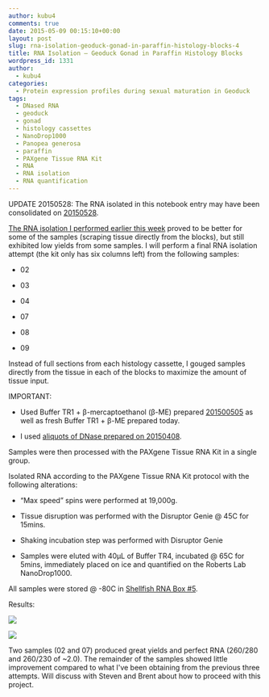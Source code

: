 ```yaml
---
author: kubu4
comments: true
date: 2015-05-09 00:15:10+00:00
layout: post
slug: rna-isolation-geoduck-gonad-in-paraffin-histology-blocks-4
title: RNA Isolation – Geoduck Gonad in Paraffin Histology Blocks
wordpress_id: 1331
author:
  - kubu4
categories:
  - Protein expression profiles during sexual maturation in Geoduck
tags:
  - DNased RNA
  - geoduck
  - gonad
  - histology cassettes
  - NanoDrop1000
  - Panopea generosa
  - paraffin
  - PAXgene Tissue RNA Kit
  - RNA
  - RNA isolation
  - RNA quantification
---
```




UPDATE 20150528: The RNA isolated in this notebook entry may have been consolidated on [20150528](2015/05/28/bioanalyzer-geoduck-gonad-rna-quality-assessment.html).

[The RNA isolation I performed earlier this week](2015/05/05/rna-isolation-geoduck-gonad-in-paraffin-histology-blocks-3.html) proved to be better for some of the samples (scraping tissue directly from the blocks), but still exhibited low yields from some samples. I will perform a final RNA isolation attempt (the kit only has six columns left) from the following samples:



    
  * 02

    
  * 03

    
  * 04

    
  * 07

    
  * 08

    
  * 09


Instead of full sections from each histology cassette, I gouged samples directly from the tissue in each of the blocks to maximize the amount of tissue input.

IMPORTANT:

    
  * Used Buffer TR1 + β-mercaptoethanol (β-ME) prepared [201500505](2015/05/05/rna-isolation-geoduck-gonad-in-paraffin-histology-blocks-3.html) as well as fresh Buffer TR1 + β-ME prepared today.

    
  * I used [aliquots of DNase prepared on 20150408](2015/04/08/rna-isolation-geoduck-foot-in-paraffin-histology-blocks.html).


Samples were then processed with the PAXgene Tissue RNA Kit in a single group.

Isolated RNA according to the PAXgene Tissue RNA Kit protocol with the following alterations:

    
  * “Max speed” spins were performed at 19,000g.

    
  * Tissue disruption was performed with the Disruptor Genie @ 45C for 15mins.

    
  * Shaking incubation step was performed with Disruptor Genie

    
  * Samples were eluted with 40μL of Buffer TR4, incubated @ 65C for 5mins, immediately placed on ice and quantified on the Roberts Lab NanoDrop1000.




All samples were stored @ -80C in [Shellfish RNA Box #5](httpss://docs.google.com/spreadsheet/ccc?key=0AmS_90rPaQMzcHdyU1d0MDVMLWpaTWdadnJSd0M4UUE&usp=sharing).

Results:

[![](https://eagle.fish.washington.edu/Arabidopsis/20150508_geoduck_histo_RNA_ODs.JPG)](http://eagle.fish.washington.edu/Arabidopsis/20150508_geoduck_histo_RNA_ODs.JPG)

[![](https://eagle.fish.washington.edu/Arabidopsis/20150508_geoduck_histo_RNA_plots.JPG)](http://eagle.fish.washington.edu/Arabidopsis/20150508_geoduck_histo_RNA_plots.JPG)



Two samples (02 and 07) produced great yields and perfect RNA (260/280 and 260/230 of ~2.0). The remainder of the samples showed little improvement compared to what I've been obtaining from the previous three attempts. Will discuss with Steven and Brent about how to proceed with this project.


